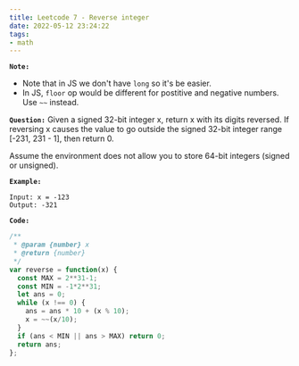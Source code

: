 ```yaml
---
title: Leetcode 7 - Reverse integer
date: 2022-05-12 23:24:22
tags:
- math
---
```

**`Note:`**
- Note that in JS we don't have `long` so it's be easier.
- In JS, `floor` op would be different for postitive and negative numbers. Use `~~` instead.

**`Question:`**
Given a signed 32-bit integer x, return x with its digits reversed. If reversing x causes the value to go outside the signed 32-bit integer range [-231, 231 - 1], then return 0.

Assume the environment does not allow you to store 64-bit integers (signed or unsigned).

**`Example:`**
```
Input: x = -123
Output: -321
```

**`Code:`**
```javascript
/**
 * @param {number} x
 * @return {number}
 */
var reverse = function(x) {
  const MAX = 2**31-1;
  const MIN = -1*2**31;
  let ans = 0;
  while (x !== 0) {
    ans = ans * 10 + (x % 10);
    x = ~~(x/10);
  }
  if (ans < MIN || ans > MAX) return 0;
  return ans;
};
```